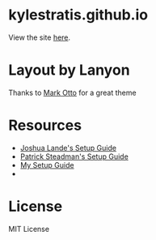 # kylestratis.github.io
View the site [here](http://kylestratis.com). 

# Layout by Lanyon
Thanks to [Mark Otto](https://github.com/mdo) for a great theme

# Resources
* [Joshua Lande's Setup Guide](http://joshualande.com/jekyll-github-pages-poole/)
* [Patrick Steadman's Setup Guide](http://patricksteadman.ca/2014/08/04/lanyonsetup/)
* [My Setup Guide](http://kylestratis.com/2015/04/17/blog-setup/)
* 

# License
MIT License
